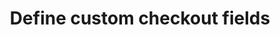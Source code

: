 ---
title: "Define custom checkout fields"
name: "channelmeta_trade"
key: "checkout_fields"
description: "List of fields to display at checkout. Fields can be required or not and can be set to order params or directly on the order, see example for default."
user_friendly_description: "You may need to include some additional business logic when a customer is checking out and capture information to send back to your ERP / Accounting System. using checkout fields, you can create free text fields, check boxes, date fields and more. Set whether or not they are required to ensure you have the information you need to process orders correctly."
default: "{ 	&quot;notes&quot;: { 		&quot;description&quot;: &quot;Notes&quot;, 		&quot;type&quot;: &quot;textarea&quot;, 		&quot;required&quot;: true, 		&quot;value&quot;: &quot;&quot;, 		&quot;min_chars&quot;: 5 	}, 	&quot;params.customer_reference&quot;: { 		&quot;description&quot;: &quot;Customer Reference&quot;, 		&quot;type&quot;: &quot;text&quot;, 		&quot;required&quot;: true, 		&quot;value&quot;: &quot;&quot;, 		&quot;min_chars&quot;: 30, 		&quot;max_chars&quot;: 50 	}, 	&quot;params.default_warehouse&quot;: { 		&quot;description&quot;: &quot;Example Select&quot;, 		&quot;required&quot;: true, 		&quot;type&quot;: &quot;dropdown&quot;, 		&quot;value&quot;: &quot;&quot;, 		&quot;options&quot;: [{ 			&quot;key&quot;: &quot;Select Heading&quot;, 			&quot;value&quot;: &quot;&quot; 		}, { 			&quot;key&quot;: &quot;Option 1&quot;, 			&quot;value&quot;: &quot;ABC&quot; 		}, { 			&quot;key&quot;: &quot;Option 2&quot;, 			&quot;value&quot;: &quot;XYZ&quot; 		}] 	}, 	&quot;params.abc&quot;: { 		&quot;description&quot;: &quot;Example Text Field&quot;, 		&quot;type&quot;: &quot;text&quot;, 		&quot;required&quot;: true, 		&quot;value&quot;: &quot;abc&quot;, 		&quot;min_chars&quot;: 10, 		&quot;max_chars&quot;: 10 	}, 	&quot;params.xyz&quot;: { 		&quot;description&quot;: &quot;Example Checkbox&quot;, 		&quot;type&quot;: &quot;checkbox&quot;, 		&quot;required&quot;: false, 		&quot;value&quot;: true 	}, 	&quot;params.edf&quot;: { 		&quot;description&quot;: &quot;Example Text Area&quot;, 		&quot;type&quot;: &quot;textarea&quot;, 		&quot;required&quot;: false, 		&quot;value&quot;: &quot;abc xyz edf&quot;, 		&quot;max_chars&quot;: 100 	}, 	&quot;params.due_date&quot;: { 		&quot;description&quot;: &quot;Example date field&quot;, 		&quot;type&quot;: &quot;date&quot;, 		&quot;required&quot;: false, 		&quot;value&quot;: &quot;&quot; 	} }"
values: []
tags: [channelmeta,trade]
type: "meta"
process: "orders"
headless: true
---